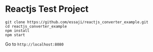 # Reactjs Test Project

```
git clone https://github.com/essaji/reactjs_converter_example.git
cd reactjs_converter_example
npm install
npm start
```

Go to `http://localhost:8080`
